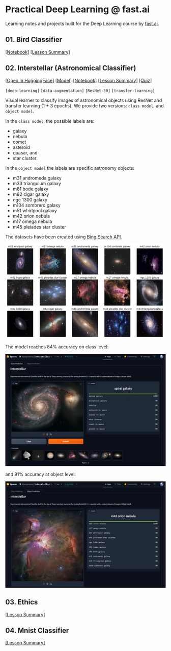 # Practical Deep Learning @ fast.ai

Learning notes and projects built for the Deep Learning course by [fast.ai](https://course.fast.ai/).

## 01. Bird Classifier

[[Notebook]](https://github.com/dcarpintero/fastai-deeplearning/blob/main/course2024/lesson_01.ipynb) 
[[Lesson Summary]](https://github.com/dcarpintero/fastai-deeplearning/blob/main/course2024/lesson_01.summary.md)

## 02. Interstellar (Astronomical Classifier)

[[Open in HuggingFace]](https://huggingface.co/spaces/dcarpintero/interstellar) 
[[Model]](https://huggingface.co/dcarpintero/fastai-interstellar-class)
[[Notebook]](https://github.com/dcarpintero/fastai-deeplearning/blob/main/course2024/lesson_02.ipynb) 
[[Lesson Summary]](https://github.com/dcarpintero/fastai-deeplearning/blob/main/course2024/lesson_02.summary.md)
[[Quiz]](https://github.com/dcarpintero/fastai-deeplearning/blob/main/course2024/lesson_02.quiz.md)


`[deep-learning]` `[data-augmentation]` `[ResNet-50]` `[transfer-learning]`

Visual learner to classify images of astronomical objects using ResNet and transfer learning (1 + 3 epochs). We provide two versions: `class model`, and `object model`.

In the `class model`, the possible labels are:
- galaxy
- nebula
- comet
- asteroid
- quasar, and 
- star cluster.

In the `object model` the labels are specific astronomy objects:
- m31 andromeda galaxy
- m33 triangulum galaxy
- m81 bode galaxy
- m82 cigar galaxy
- ngc 1300 galaxy
- m104 sombrero galaxy
- m51 whirlpool galaxy
- m42 orion nebula
- m17 omega nebula
- m45 pleiades star cluster

The datasets have been created using [Bing Search API](https://www.microsoft.com/en-us/bing/apis/bing-web-search-api).

<p align="center">
  <img src="./course2024/static/hg.00.png">
</p>

The model reaches 84% accuracy on class level:

<p align="center">
  <img src="./course2024/static/hg.01.png">
</p>

and 91% accuracy at object level:

<p align="center">
  <img src="./course2024/static/hg.02.png">
</p>

## 03. Ethics

[[Lesson Summary]](https://github.com/dcarpintero/fastai-deeplearning/blob/main/course2024/lesson_03.summary.md)

## 04. Mnist Classifier

[[Lesson Summary]](https://github.com/dcarpintero/fastai-deeplearning/blob/main/course2024/lesson_04.summary.md)
